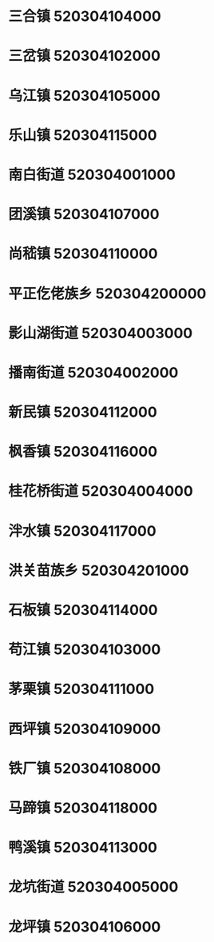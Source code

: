 # 三合镇 520304104000
# 三岔镇 520304102000
# 乌江镇 520304105000
# 乐山镇 520304115000
# 南白街道 520304001000
# 团溪镇 520304107000
# 尚嵇镇 520304110000
# 平正仡佬族乡 520304200000
# 影山湖街道 520304003000
# 播南街道 520304002000
# 新民镇 520304112000
# 枫香镇 520304116000
# 桂花桥街道 520304004000
# 泮水镇 520304117000
# 洪关苗族乡 520304201000
# 石板镇 520304114000
# 苟江镇 520304103000
# 茅栗镇 520304111000
# 西坪镇 520304109000
# 铁厂镇 520304108000
# 马蹄镇 520304118000
# 鸭溪镇 520304113000
# 龙坑街道 520304005000
# 龙坪镇 520304106000
